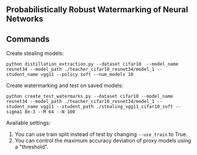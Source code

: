 
## Probabilistically Robust Watermarking of Neural Networks

## Commands
Create stealing models:

```python distillation_extraction.py --dataset cifar10  --model_name resnet34 --model_path ./teacher_cifar10_resnet34/model_1 --student_name vgg11 --policy soft --num_models 10```

Create watermarking and test on saved models:

```python create_test_watermarks.py --dataset cifar10 --model_name resnet34 --model_path ./teacher_cifar10_resnet34/model_1 --student_name vgg11 --student_path ./stealing_vgg11_cifar10_soft --sigma1 8e-3 --M 64 --N 100```

Available settings:
1. You can use train split instead of test by changing ``--use_train`` to True.
2. You can control the maximum accuracy deviation of proxy models using a "threshold".

